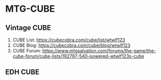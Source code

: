 # MTG-CUBE


## Vintage CUBE
1. CUBE List: https://cubecobra.com/cube/list/wtwlf123
2. CUBE Blog: https://cubecobra.com/cube/blog/wtwlf123
3. CUBE Forum: https://www.mtgsalvation.com/forums/the-game/the-cube-forum/cube-lists/192797-540-powered-wtwlf123s-cube

## EDH CUBE